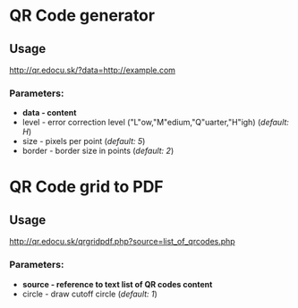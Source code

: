 QR Code generator
=================

Usage
-----

http://qr.edocu.sk/?data=http://example.com

### Parameters:

* **data  - content**
* level - error correction level ("L"ow,"M"edium,"Q"uarter,"H"igh) (*default: H*)
* size  - pixels per point (*default: 5*)
* border - border size in points (*default: 2*)



QR Code grid to PDF
===================

Usage
-----

http://qr.edocu.sk/qrgridpdf.php?source=list_of_qrcodes.php

### Parameters:

* **source - reference to text list of QR codes content**
* circle - draw cutoff circle (*default: 1*)

